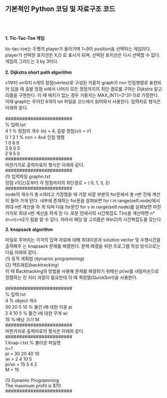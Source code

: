 **기본적인 Python 코딩 및 자료구조 코드**
----------------------------------
<br/><br/><br/>**1. Tic-Tac-Toe 게임**

tic-tac-toe는 두명의 player가 돌아가며 1~9의 position을 선택하는 게임이다. player가 선택한 포지션은 X,O 로 표시가 되며, 선택된 포지션은 다시 선택할 수 없다.게임의 그리드는 3 by 3이다. 
<br/><br/>
**2. Dijkstra short path algorithm**

v1부터 vn까지 n개의 정점(vertex)로 구성된 가중치 graph가 nxn 인접행렬로 표현되어 있을 때 출발 정점 vi에서 나머지 모든 정점까지의 최단 경로를 구하는 Dijkstra 알고리즘을 구현한다. 이 때 에지가 없는 경우 가중치는 MAX_INT(=2^31-1)로 가정한다. 이때 graph는 주어진 6개의 txt 파일을 코드에서 읽어와서 사용한다.
입력자료 형식은 아래와 같다.
<br/>
<br/>########################
<br/>% 입력.txt
<br/>4 1   % 정점의 개수 (n) = 4, 출발 정점(vi) = v1
<br/>0 1 3 1 % nxn = 4x4 인접 행렬
<br/>1 0 8 9
<br/>3 8 0 5
<br/>2 9 5 0
<br/>########################
<br/>마찬가지로 출력자료의 형식은 아래와 같다.
<br/>########################
<br/>(1) 입력파일 graphn.txt
<br/>정점 v1(으)로부터 각 정점까지의 최단경로 = ( 0, 1, 3, 2)
<br/>########################
<br/>node의 개수가 총 n개라고 가정했을 때 가장 바깥 부분의 for문에서 총 n번 전체 계산이 돌아 가게 된다. 내부에 존재하는 for문을 살펴보면 for i in range(self.node)에서 최대 n번 계산을 하 게 되며 다음 for문인 for v in range(self.node)를 살펴보면 마찬가지로 최대 n번 계산을 하게 된 다. 포문 안에서의 시간복잡도 T(n)을 계산하면 n*(n+n)=n2가 됨을 알 수 있다. 따라서 해당 알 고리즘은 Θ(n2)의 시간복잡도를 갖는다.

**3. knapsack algorithm**

파일로 주어지는 각각의 입력 자료에 대해 최대이윤과 solution vector 및 수행시간을 출력해주 는 knapsack 문제를 해결한다. 문제 해결을 위한 프로그램 작성 방식으로는 다음 아래와 같다.
<br/>(1) 동적 계획법 (dynamic programming)
<br/>(2) 백트래킹(backtracking)
<br/>이 때 Backtracking의 방법을 사용해 문제를 해결하기 위해선 pi/wi를 내림차순으로 정렬하는 전 처리 과정이 필요한데 이 때 퀵정렬(QuickSort)을 사용한다.
<br/>
<br/>########################
<br/>% 입력.txt
<br/>4 % object 개수
<br/>30 20 0 10 % 물건 i에 대한 이윤 pi
<br/>2 4 10 5 % 물건 i에 대한 무게 wi
<br/>15 % 배낭 크기 M
<br/>########################
<br/>마찬가지로 출력자료의 형식은 아래와 같다.
<br/>########################
<br/>1.knap-i.txt % 불러온 파일명
<br/>n=1
<br/>pi = 30 20 40 10
<br/>wi = 2 4 10 5
<br/>pi/wi = 15 5 4 2
<br/>M = 15
<br/>
<br/>(1) Dynamic Programming
<br/> The maximum profit is $70
<br/>########################
